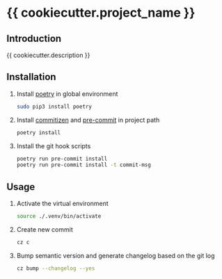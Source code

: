 # {{ cookiecutter.project_name }}

## Introduction
{{ cookiecutter.description }}

## Installation

1. Install [poetry](https://python-poetry.org/docs/) in global environment

   ```sh
   sudo pip3 install poetry
   ```

2. Install [commitizen](https://commitizen-tools.github.io/commitizen/) and [pre-commit](https://pre-commit.com) in project path

   ```sh
   poetry install
   ```

3. Install the git hook scripts

   ```sh
   poetry run pre-commit install
   poetry run pre-commit install -t commit-msg
   ```

## Usage

1. Activate the virtual environment

   ```sh
   source ./.venv/bin/activate
   ```

2. Create new commit

   ```sh
   cz c
   ```

3. Bump semantic version and generate changelog based on the git log

   ```sh
   cz bump --changelog --yes
   ```
